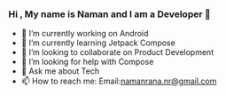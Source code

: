 ### Hi , My name is Naman and I am a Developer 👋


- 🔭 I’m currently working on Android
- 🌱 I’m currently learning Jetpack Compose
- 👯 I’m looking to collaborate on Product Development
- 🤔 I’m looking for help with Compose
- 💬 Ask me about Tech
- 📫 How to reach me: Email:namanrana.nr@gmail.com

